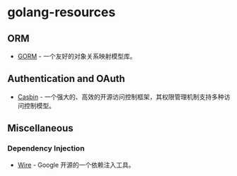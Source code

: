 # golang-resources

## ORM

- [GORM](https://github.com/go-gorm/gorm) - 一个友好的对象关系映射模型库。

## Authentication and OAuth

- [Casbin](https://github.com/casbin/casbin) - 一个强大的、高效的开源访问控制框架，其权限管理机制支持多种访问控制模型。


## Miscellaneous

### Dependency Injection

- [Wire](https://github.com/google/wire) -   Google 开源的一个依赖注入工具。

